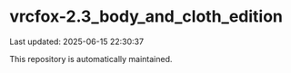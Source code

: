 # vrcfox-2.3_body_and_cloth_edition

Last updated: 2025-06-15 22:30:37

This repository is automatically maintained.
